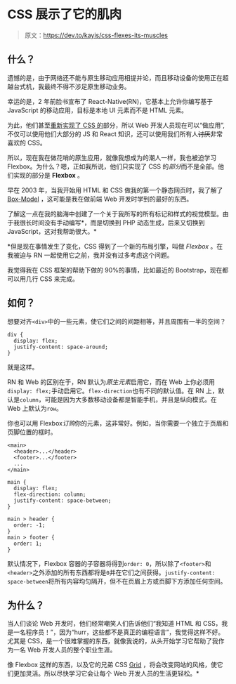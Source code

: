 # CSS 展示了它的肌肉

> 原文：<https://dev.to/kayis/css-flexes-its-muscles>

## 什么？

遗憾的是，由于网络还不能与原生移动应用相提并论，而且移动设备的使用正在超越台式机，我最终不得不涉足原生移动业务。

幸运的是，2 年前脸书宣布了 React-Native(RN)，它基本上允许你编写基于 JavaScript 的移动应用，目标是本地 UI 元素而不是 HTML 元素。

为此，他们甚至[重新实现了 CSS 的](https://facebook.github.io/yoga/)部分，所以 Web 开发人员现在可以“做应用”,不仅可以使用他们大部分的 JS 和 React 知识，还可以使用我们所有人~~讨厌~~非常喜欢的 CSS。

所以，现在我在做花哨的原生应用，就像我想成为的潮人一样，我也被迫学习 Flexbox。为什么？嗯，正如我所说，他们只实现了 CSS 的*部分*而不是全部。他们实现的部分是 **Flexbox** 。

早在 2003 年，当我开始用 HTML 和 CSS 做我的第一个静态网页时，我了解了 [Box-Model](https://wiki.selfhtml.org/wiki/CSS/Box-Modell) ，这可能是我在做前端 Web 开发时学到的最好的东西。

了解这一点在我的脑海中创建了一个关于我所写的所有标记和样式的视觉模型。由于我很长时间没有手动编写*，而是切换到 PHP 动态生成，后来又切换到 JavaScript，这对我帮助很大。*

 *但是现在事情发生了变化，CSS 得到了一个新的布局引擎，叫做 *Flexbox* 。在我被迫与 RN 一起使用它之前，我并没有过多考虑这个问题。

我觉得我在 CSS 框架的帮助下做的 90%的事情，比如最近的 Bootstrap，现在都可以用几行 CSS 来完成。

## 如何？

想要对齐`<div>`中的一些元素，使它们之间的间距相等，并且周围有一半的空间？

```
div {
  display: flex;
  justify-content: space-around;
} 
```

就是这样。

RN 和 Web 的区别在于，RN 默认为*原生元素*启用它，而在 Web 上你必须用`display: flex;`手动启用它。`flex-direction`也有不同的默认值。在 RN 上，默认是`column`，可能是因为大多数移动设备都是智能手机，并且是纵向模式。在 Web 上默认为`row`。

你也可以用 Flexbox*订购*你的元素，这非常好。例如，当你需要一个独立于页眉和页脚位置的框时。

```
<main>
  <header>...</header>
  <footer>...</footer>
  ...
</main> 

main {
  display: flex;
  flex-direction: column;
  justify-content: space-between;
}

main > header {
  order: -1;
}
main > footer {
  order: 1;
} 
```

默认情况下，Flexbox 容器的子容器将得到`order: 0`，所以除了`<footer>`和`<header>`之外添加的所有东西都将是`0`并在它们之间获得。`justify-content: space-between`将所有内容均匀隔开，但不在页眉上方或页脚下方添加任何空间。

## 为什么？

当人们谈论 Web 开发时，他们经常嘲笑人们告诉他们“我知道 HTML 和 CSS，我是一名程序员！”，因为“hurr，这些都不是真正的编程语言”，我觉得这样不好。尤其是 CSS，是一个很难掌握的东西，就像我说的，从头开始学习它帮助了我作为一名 Web 开发人员的整个职业生涯。

像 Flexbox 这样的东西，以及它的兄弟 CSS [Grid](https://developer.mozilla.org/en-US/docs/Web/CSS/grid) ，将会改变网站的风格，使它们更加灵活。所以尽快学习它会让每个 Web 开发人员的生活更轻松。*